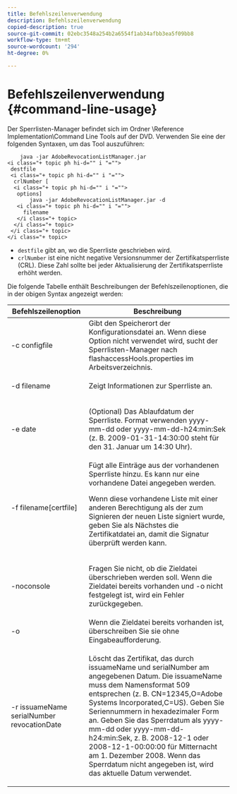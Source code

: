 ```yaml
---
title: Befehlszeilenverwendung
description: Befehlszeilenverwendung
copied-description: true
source-git-commit: 02ebc3548a254b2a6554f1ab34afbb3ea5f09bb8
workflow-type: tm+mt
source-wordcount: '294'
ht-degree: 0%

---
```


# Befehlszeilenverwendung {#command-line-usage}

Der Sperrlisten-Manager befindet sich im Ordner \Reference Implementation\Command Line Tools auf der DVD. Verwenden Sie eine der folgenden Syntaxen, um das Tool auszuführen:

```
    java -jar AdobeRevocationListManager.jar 
<i class="+ topic ph hi-d="" i "="">
 destfile 
 <i class="+ topic ph hi-d="" i "="">
  crlNumber [
  <i class="+ topic ph hi-d="" i "="">
   options] 
       java -jar AdobeRevocationListManager.jar -d 
   <i class="+ topic ph hi-d="" i "="">
     filename
   </i class="+ topic>
  </i class="+ topic>
 </i class="+ topic>
</i class="+ topic>
```

* `destfile` gibt an, wo die Sperrliste geschrieben wird.
* `crlNumber` ist eine nicht negative Versionsnummer der Zertifikatsperrliste (CRL). Diese Zahl sollte bei jeder Aktualisierung der Zertifikatsperrliste erhöht werden.

Die folgende Tabelle enthält Beschreibungen der Befehlszeilenoptionen, die in der obigen Syntax angezeigt werden:

<table frame="all" colsep="1" rowsep="1" class="+ topic/table adobe-d/table " id="table_a3y_wqy_n4"> 
 <thead class="- topic/thead "> 
  <tr rowsep="1" class="- topic/row "> 
   <th colname="1" class="- topic/entry entry"> Befehlszeilenoption </th> 
   <th colname="2" class="- topic/entry entry"> Beschreibung </th> 
  </tr> 
 </thead>
 <tbody class="- topic/tbody "> 
  <tr rowsep="1" class="- topic/row "> 
   <td colname="1" class="- topic/entry "><span class="+ topic/ph pr-d/codeph codeph">-c configfile</span> </td> 
   <td colname="2" class="- topic/entry ">Gibt den Speicherort der Konfigurationsdatei an. Wenn diese Option nicht verwendet wird, sucht der Sperrlisten-Manager nach <span class="filepath"> flashaccessHools.properties</span> im Arbeitsverzeichnis. </td> 
  </tr> 
  <tr rowsep="1" class="- topic/row "> 
   <td colname="1" class="- topic/entry "><span class="+ topic/ph pr-d/codeph codeph">-d filename</span> </td> 
   <td colname="2" class="- topic/entry "> <p class="- topic/p ">Zeigt Informationen zur Sperrliste an. </p> </td> 
  </tr> 
  <tr rowsep="1" class="- topic/row "> 
   <td colname="1" class="- topic/entry "><span class="+ topic/ph pr-d/codeph codeph">-e date</span> </td> 
   <td colname="2" class="- topic/entry "> <p class="- topic/p ">(Optional) Das Ablaufdatum der Sperrliste. Format verwenden <span class="+ topic/ph pr-d/codeph codeph">yyyy-mm-dd</span> oder <span class="+ topic/ph pr-d/codeph codeph">yyyy-mm-dd-h24:min:Sek</span> (z. B. 2009-01-31-14:30:00 steht für den 31. Januar um 14:30 Uhr). </p> </td> 
  </tr> 
  <tr rowsep="1" class="- topic/row "> 
   <td colname="1" class="- topic/entry "><span class="codeph">-f filename[certfile]</span> </td> 
   <td colname="2" class="- topic/entry ">Fügt alle Einträge aus der vorhandenen Sperrliste hinzu. Es kann nur eine vorhandene Datei angegeben werden. <p class="- topic/p ">Wenn diese vorhandene Liste mit einer anderen Berechtigung als der zum Signieren der neuen Liste signiert wurde, geben Sie als Nächstes die Zertifikatdatei an, damit die Signatur überprüft werden kann. </p> </td> 
  </tr> 
  <tr rowsep="1" class="- topic/row "> 
   <td colname="1" class="- topic/entry "><span class="codeph"> -noconsole</span> </td> 
   <td colname="2" class="- topic/entry "> <p class="- topic/p ">Fragen Sie nicht, ob die Zieldatei überschrieben werden soll. Wenn die Zieldatei bereits vorhanden und -o nicht festgelegt ist, wird ein Fehler zurückgegeben. </p> </td> 
  </tr> 
  <tr rowsep="1" class="- topic/row "> 
   <td colname="1" class="- topic/entry "><span class="codeph"> -o</span> </td> 
   <td colname="2" class="- topic/entry "> Wenn die Zieldatei bereits vorhanden ist, überschreiben Sie sie ohne Eingabeaufforderung. </td> 
  </tr> 
  <tr rowsep="0" class="- topic/row "> 
   <td colname="1" class="- topic/entry "><span class="codeph">-r issuameName serialNumber revocationDate</span> </td> 
   <td colname="2" class="- topic/entry "> <p class="- topic/p ">Löscht das Zertifikat, das durch <span class="codeph"> issuameName</span> und <span class="codeph"> serialNumber</span> am angegebenen Datum. Die <span class="codeph"> issuameName</span> muss dem Namensformat 509 entsprechen (z. B. <span class="codeph"> CN=12345,O=Adobe Systems Incorporated,C=US</span>). Geben Sie Seriennummern in hexadezimaler Form an. Geben Sie das Sperrdatum als <span class="+ topic/ph pr-d/codeph codeph">yyyy-mm-dd</span> oder <span class="+ topic/ph pr-d/codeph codeph">yyyy-mm-dd-h24:min:Sek</span>, z. B. 2008-12-1 oder 2008-12-1-00:00:00 für Mitternacht am 1. Dezember 2008. Wenn das Sperrdatum nicht angegeben ist, wird das aktuelle Datum verwendet. </p> </td> 
  </tr> 
 </tbody> 
</table>
